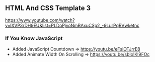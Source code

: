 ## HTML And CSS Template 3

https://www.youtube.com/watch?v=lXVP3rDH9EU&list=PLDoPjvoNmBAxuCSp2_-9LurPqRVwketnc

### If You Know JavaScript

- Added JavaScript Countdown => https://youtu.be/eFsiOTJrrE8
- Added Animate Width On Scrolling => https://youtu.be/sbIoIKI9FOc
